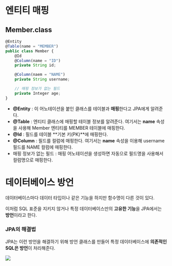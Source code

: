 # 엔티티 매핑

## Member.class

```jsx
@Entity
@Table(name = "MEMBER")
public class Member {
	@Id
	@Column(name = "ID")
	private String id;

	@Column(naem = "NAME")
	private String username;

	// 매핑 정보가 없는 필드
	private Integer age;
}
```

- **@Entity** : 이 어노테이션을 붙인 클래스를 테이블과 **매핑**한다고 JPA에게 알려준다.
- **@Table** : 엔티티 클래스에 매핑할 테이블 정보를 알려준다. 여기서는 **name** 속성을 사용해 Member 엔티티를 MEMBER 테이블에 매핑한다.
- **@Id** : 필드를 테이블 **기본 키(PK)**에 매핑한다.
- **@Column** : 필드를 컬럼에 매핑한다. 여기서는 **name** 속성을 이용해 username 필드를 NAME 컬럼에 매핑한다.
- 매핑 정보가 없는 필드 : 매핑 어노테이션을 생성하면 자동으로 필드명을 사용해서 컬럼명으로 매핑한다.

# 데이터베이스 방언

데이터베이스마다 데이터 타입이나 같은 기능을 하지만 함수명이 다른 것이 있다.

이처럼 SQL 표준을 지키지 않거나 특정 데이터베이스만의 **고유한 기능**을 JPA에서는 **방언**이라고 한다.

### JPA의 해결법

JPA는 이런 방언을 해결하기 위해 방언 클래스를 만들어 특정 데이터베이스에 **의존적인 SQL은 방언**이 처리해준다.

![](https://blog.kakaocdn.net/dn/cunU3I/btqEGTU1B8W/cEefmBqjuHKKbsSgQykj7k/img.png)
